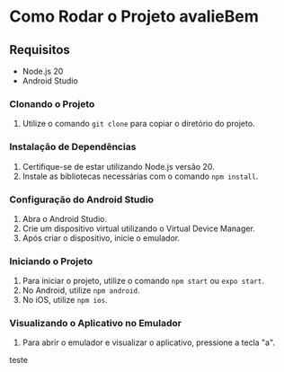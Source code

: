 # Como Rodar o Projeto avalieBem

## Requisitos
- Node.js 20
- Android Studio

### Clonando o Projeto
1. Utilize o comando `git clone` para copiar o diretório do projeto.

### Instalação de Dependências
1. Certifique-se de estar utilizando Node.js versão 20.
2. Instale as bibliotecas necessárias com o comando `npm install`.

### Configuração do Android Studio
1. Abra o Android Studio.
2. Crie um dispositivo virtual utilizando o Virtual Device Manager.
3. Após criar o dispositivo, inicie o emulador.

### Iniciando o Projeto
1. Para iniciar o projeto, utilize o comando `npm start` ou `expo start`.
2. No Android, utilize `npm android`.
3. No iOS, utilize `npm ios`.

### Visualizando o Aplicativo no Emulador
1. Para abrir o emulador e visualizar o aplicativo, pressione a tecla "a".

teste
